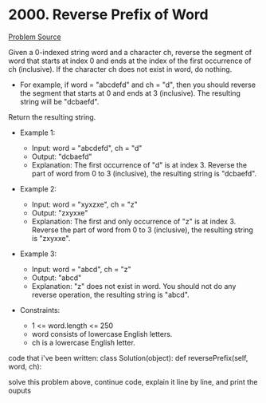 # 2000. Reverse Prefix of Word

[Problem Source](https://leetcode.com/problems/reverse-prefix-of-word/)

Given a 0-indexed string word and a character ch, reverse the segment of word that starts at index 0 and ends at the index of the first occurrence of ch (inclusive). If the character ch does not exist in word, do nothing.

- For example, if word = "abcdefd" and ch = "d", then you should reverse the segment that starts at 0 and ends at 3 (inclusive). The resulting string will be "dcbaefd".

Return the resulting string.

* Example 1:

    - Input: word = "abcdefd", ch = "d"
    - Output: "dcbaefd"
    - Explanation: The first occurrence of "d" is at index 3. 
        Reverse the part of word from 0 to 3 (inclusive), the resulting string is "dcbaefd".

* Example 2:

    - Input: word = "xyxzxe", ch = "z"
    - Output: "zxyxxe"
    - Explanation: The first and only occurrence of "z" is at index 3.
        Reverse the part of word from 0 to 3 (inclusive), the resulting string is "zxyxxe".

* Example 3:

    - Input: word = "abcd", ch = "z"
    - Output: "abcd"
    - Explanation: "z" does not exist in word.
        You should not do any reverse operation, the resulting string is "abcd".

* Constraints:

    - 1 <= word.length <= 250
    - word consists of lowercase English letters.
    - ch is a lowercase English letter.

code that i've been written:
class Solution(object):
    def reversePrefix(self, word, ch):

solve this problem above, continue code, explain it line by line, and print the ouputs

